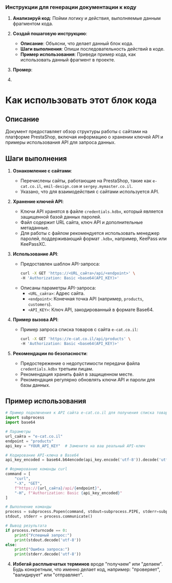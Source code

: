 ### **Инструкции для генерации документации к коду**

1. **Анализируй код**: Пойми логику и действия, выполняемые данным фрагментом кода.

2. **Создай пошаговую инструкцию**:
    - **Описание**: Объясни, что делает данный блок кода.
    - **Шаги выполнения**: Опиши последовательность действий в коде.
    - **Пример использования**: Приведи пример кода, как использовать данный фрагмент в проекте.

3. **Промер**:
3.
Как использовать этот блок кода
=========================================================================================

Описание
-------------------------
Документ предоставляет обзор структуры работы с сайтами на платформе PrestaShop, включая информацию о хранении ключей API и примеры использования API для запроса данных.

Шаги выполнения
-------------------------
1. **Ознакомление с сайтами**:
   - Перечислены сайты, работающие на PrestaShop, такие как `e-cat.co.il`, `emil-design.com` и `sergey.mymaster.co.il`.
   - Указано, что для взаимодействия с сайтами используется API.

2. **Хранение ключей API**:
   - Ключи API хранятся в файле `credentials.kdbx`, который является защищенной базой данных паролей.
   - Файл содержит URL сайта, ключ API и дополнительные метаданные.
   - Для работы с файлом рекомендуется использовать менеджер паролей, поддерживающий формат `.kdbx`, например, KeePass или KeePassXC.

3. **Использование API**:
   - Предоставлен шаблон API-запроса:
     ```bash
     curl -X GET 'https://<URL_сайта>/api/<endpoint>' \
     -H 'Authorization: Basic <base64(API_KEY)>'
     ```
   - Описаны параметры API-запроса:
     - `<URL_сайта>`: Адрес сайта.
     - `<endpoint>`: Конечная точка API (например, `products`, `customers`).
     - `<API_KEY>`: Ключ API, закодированный в формате Base64.

4. **Пример вызова API**:
   - Пример запроса списка товаров с сайта `e-cat.co.il`:
     ```bash
     curl -X GET 'https://e-cat.co.il/api/products' \
     -H 'Authorization: Basic <base64(API_KEY)>'
     ```

5. **Рекомендации по безопасности**:
   - Предостережение о недопустимости передачи файла `credentials.kdbx` третьим лицам.
   - Рекомендация хранить файл в защищенном месте.
   - Рекомендация регулярно обновлять ключи API и пароли для базы данных.

Пример использования
-------------------------

```python
# Пример подключения к API сайта e-cat.co.il для получения списка товаров
import subprocess
import base64

# Параметры
url_сайта = "e-cat.co.il"
endpoint = "products"
api_key = "YOUR_API_KEY"  # Замените на ваш реальный API-ключ

# Кодирование API-ключа в Base64
api_key_encoded = base64.b64encode(api_key.encode('utf-8')).decode('utf-8')

# Формирование команды curl
command = [
    "curl",
    "-X", "GET",
    f"https://{url_сайта}/api/{endpoint}",
    "-H", f"Authorization: Basic {api_key_encoded}"
]

# Выполнение команды
process = subprocess.Popen(command, stdout=subprocess.PIPE, stderr=subprocess.PIPE)
stdout, stderr = process.communicate()

# Вывод результата
if process.returncode == 0:
    print("Успешный запрос:")
    print(stdout.decode('utf-8'))
else:
    print("Ошибка запроса:")
    print(stderr.decode('utf-8'))
```

4. **Избегай расплывчатых терминов** вроде "получаем" или "делаем". Будь конкретным, что именно делает код, например: "проверяет", "валидирует" или "отправляет".